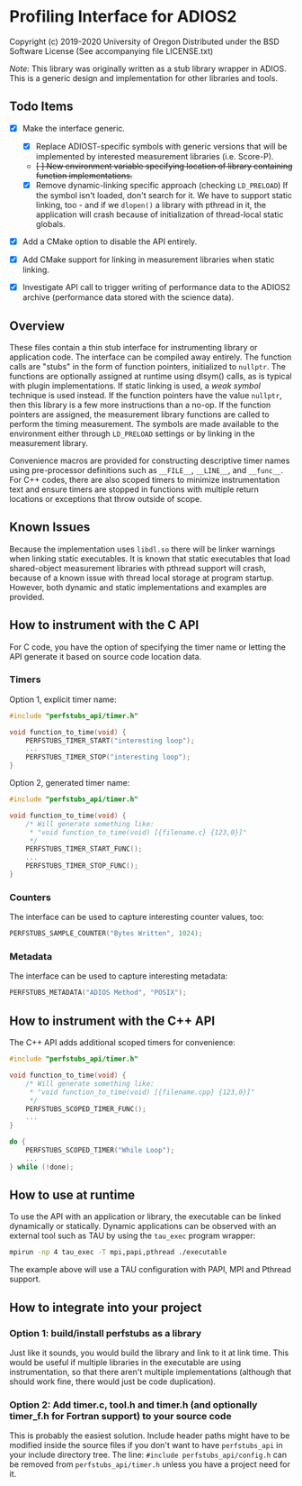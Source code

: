 # Profiling Interface for ADIOS2

Copyright (c) 2019-2020 University of Oregon
Distributed under the BSD Software License
(See accompanying file LICENSE.txt)

_Note:_ This library was originally written as a stub library wrapper in ADIOS.
This is a generic design and implementation for other libraries and tools.

## Todo Items
- [x] Make the interface generic.
    - [x] Replace ADIOST-specific symbols with generic versions that will be
      implemented by interested measurement libraries (i.e. Score-P). 
    - ~~[ ] New environment variable specifying location of library containing
      function implementations.~~
    - [x] Remove dynamic-linking specific approach (checking ```LD_PRELOAD```)
      If the symbol isn't loaded, don't search for it.  We have to support
      static linking, too - and if we ```dlopen()``` a library with pthread in
      it, the application will crash because of initialization of thread-local
      static globals.

- [x] Add a CMake option to disable the API entirely.

- [x] Add CMake support for linking in measurement libraries when static
  linking.

- [x] Investigate API call to trigger writing of performance data to the ADIOS2
  archive (performance data stored with the science data).

## Overview

These files contain a thin stub interface for instrumenting library or
application code.  The interface can be compiled away entirely.  The function
calls are "stubs" in the form of function pointers, initialized to
```nullptr```. The functions are optionally assigned at runtime using dlsym()
calls, as is typical with plugin implementations.  If static linking is used, a
*weak symbol* technique is used instead.  If the function pointers have the
value ```nullptr```, then this library is a few more instructions than a no-op.
If the function pointers are assigned, the measurement library functions are
called to perform the timing measurement.  The symbols are made available to
the environment either through ```LD_PRELOAD``` settings or by linking in the
measurement library.

Convenience macros are provided for constructing descriptive timer names using
pre-processor definitions such as ```__FILE__```, ```__LINE__```, and
```__func__```.  For C++ codes, there are also scoped timers to minimize
instrumentation text and ensure timers are stopped in functions with multiple
return locations or exceptions that throw outside of scope.

## Known Issues

Because the implementation uses ```libdl.so``` there will be linker warnings
when linking static executables.  It is known that static executables that load
shared-object measurement libraries with pthread support will crash, because of
a known issue with thread local storage at program startup.  However, both
dynamic and static implementations and examples are provided.

## How to instrument with the C API

For C code, you have the option of specifying the timer name or letting the API
generate it based on source code location data.

### Timers

Option 1, explicit timer name:

```C
#include "perfstubs_api/timer.h"

void function_to_time(void) {
    PERFSTUBS_TIMER_START("interesting loop");
    ...
    PERFSTUBS_TIMER_STOP("interesting loop");
}
```

Option 2, generated timer name:

```C
#include "perfstubs_api/timer.h"

void function_to_time(void) {
    /* Will generate something like:
     * "void function_to_time(void) [{filename.c} {123,0}]"
     */
    PERFSTUBS_TIMER_START_FUNC();
    ...
    PERFSTUBS_TIMER_STOP_FUNC();
}
```

### Counters

The interface can be used to capture interesting counter values, too:

```C
PERFSTUBS_SAMPLE_COUNTER("Bytes Written", 1024);
```

### Metadata

The interface can be used to capture interesting metadata:

```C
PERFSTUBS_METADATA("ADIOS Method", "POSIX");
```

## How to instrument with the C++ API

The C++ API adds additional scoped timers for convenience:

```C++
#include "perfstubs_api/timer.h"

void function_to_time(void) {
    /* Will generate something like:
     * "void function_to_time(void) [{filename.cpp} {123,0}]"
     */
    PERFSTUBS_SCOPED_TIMER_FUNC();
    ...
}
```

```C++
do {
    PERFSTUBS_SCOPED_TIMER("While Loop");
    ...
} while (!done);
```

## How to use at runtime

To use the API with an application or library, the executable can be linked
dynamically or statically.  Dynamic applications can be observed with an
external tool such as TAU by using the ```tau_exec``` program wrapper:

```bash
mpirun -np 4 tau_exec -T mpi,papi,pthread ./executable
```

The example above will use a TAU configuration with PAPI, MPI and Pthread
support.

## How to integrate into your project

### Option 1: build/install perfstubs as a library
Just like it sounds, you would build the library and link to it at link time.  This would be useful if multiple libraries in the executable are using instrumentation, so that there aren't multiple implementations (although that should work fine, there would just be code duplication).

### Option 2: Add timer.c, tool.h and timer.h (and optionally timer_f.h for Fortran support) to your source code
This is probably the easiest solution.  Include header paths might have to be modified inside the source files if you don't want to have `perfstubs_api` in your include directory tree.  The line: `#include perfstubs_api/config.h` can be removed from `perfstubs_api/timer.h` unless you have a project need for it.
